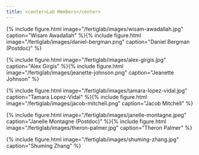 ```yaml
---
title: <center>Lab Members</center>
---
```


{% include figure.html image="/fertiglab/images/wisam-awadallah.jpg" caption="Wisam Awadallah" %}{% include figure.html image="/fertiglab/images/daniel-bergman.png" caption="Daniel Bergman (Postdoc)" %}

{% include figure.html image="/fertiglab/images/alex-girgis.jpg" caption="Alex Girgis" %}{% include figure.html image="/fertiglab/images/jeanette-johnson.png" caption="Jeanette Johnson" %}

{% include figure.html image="/fertiglab/images/tamara-lopez-vidal.jpg" caption="Tamara Lopez-Vidal" %}{% include figure.html image="/fertiglab/images/jacob-mitchell.png" caption="Jacob Mitchell" %}

{% include figure.html image="/fertiglab/images/janelle-montagne.jpeg" caption="Janelle Montagne (Postdoc)" %}{% include figure.html image="/fertiglab/images/theron-palmer.jpg" caption="Theron Palmer" %}

{% include figure.html image="/fertiglab/images/shuming-zhang.jpg" caption="Shuming Zhang" %}
